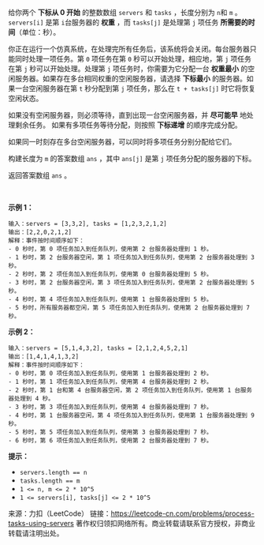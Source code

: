 给你两个 **下标从 0 开始** 的整数数组 ```servers``` 和 ```tasks``` ，长度分别为 ```n```​​​​​​ 和 ```m​​​​​​``` 。```servers[i]``` 是第 ```i​​​​​​​​​​``` 台服务器的 **权重** ，而 ```tasks[j]``` 是处理第 ```j​​​​​​``` 项任务 **所需要的时间**（单位：秒）。

你正在运行一个仿真系统，在处理完所有任务后，该系统将会关闭。每台服务器只能同时处理一项任务。第 ```0``` 项任务在第 ```0``` 秒可以开始处理，相应地，第 ```j``` 项任务在第 ```j``` 秒可以开始处理。处理第 ```j``` 项任务时，你需要为它分配一台 **权重最小** 的空闲服务器。如果存在多台相同权重的空闲服务器，请选择 **下标最小** 的服务器。如果一台空闲服务器在第 ```t``` 秒分配到第 ```j``` 项任务，那么在 ```t + tasks[j]``` 时它将恢复空闲状态。

如果没有空闲服务器，则必须等待，直到出现一台空闲服务器，并 **尽可能早** 地处理剩余任务。 如果有多项任务等待分配，则按照 **下标递增** 的顺序完成分配。

如果同一时刻存在多台空闲服务器，可以同时将多项任务分别分配给它们。

构建长度为 ```m``` 的答案数组 ```ans``` ，其中 ```ans[j]``` 是第 ```j``` 项任务分配的服务器的下标。

返回答案数组 ```ans```​​​​ 。

 

**示例 1：**
```
输入：servers = [3,3,2], tasks = [1,2,3,2,1,2]
输出：[2,2,0,2,1,2]
解释：事件按时间顺序如下：
- 0 秒时，第 0 项任务加入到任务队列，使用第 2 台服务器处理到 1 秒。
- 1 秒时，第 2 台服务器空闲，第 1 项任务加入到任务队列，使用第 2 台服务器处理到 3 秒。
- 2 秒时，第 2 项任务加入到任务队列，使用第 0 台服务器处理到 5 秒。
- 3 秒时，第 2 台服务器空闲，第 3 项任务加入到任务队列，使用第 2 台服务器处理到 5 秒。
- 4 秒时，第 4 项任务加入到任务队列，使用第 1 台服务器处理到 5 秒。
- 5 秒时，所有服务器都空闲，第 5 项任务加入到任务队列，使用第 2 台服务器处理到 7 秒。
```
**示例 2：**
```
输入：servers = [5,1,4,3,2], tasks = [2,1,2,4,5,2,1]
输出：[1,4,1,4,1,3,2]
解释：事件按时间顺序如下：
- 0 秒时，第 0 项任务加入到任务队列，使用第 1 台服务器处理到 2 秒。
- 1 秒时，第 1 项任务加入到任务队列，使用第 4 台服务器处理到 2 秒。
- 2 秒时，第 1 台和第 4 台服务器空闲，第 2 项任务加入到任务队列，使用第 1 台服务器处理到 4 秒。
- 3 秒时，第 3 项任务加入到任务队列，使用第 4 台服务器处理到 7 秒。
- 4 秒时，第 1 台服务器空闲，第 4 项任务加入到任务队列，使用第 1 台服务器处理到 9 秒。
- 5 秒时，第 5 项任务加入到任务队列，使用第 3 台服务器处理到 7 秒。
- 6 秒时，第 6 项任务加入到任务队列，使用第 2 台服务器处理到 7 秒。
```

**提示：**

* ```servers.length == n```
* ```tasks.length == m```
* ```1 <= n, m <= 2 * 10^5```
* ```1 <= servers[i], tasks[j] <= 2 * 10^5```

来源：力扣（LeetCode）
链接：https://leetcode-cn.com/problems/process-tasks-using-servers
著作权归领扣网络所有。商业转载请联系官方授权，非商业转载请注明出处。